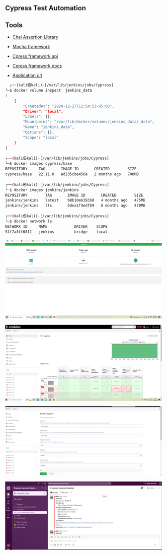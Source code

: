  ## Cypress Test Automation

 ## Tools

- [Chai Assertion Library](https://www.chaijs.com/guide/)

- [Mocha framework](https://www.chaijs.com/guide/)

- [Cpress framework api](https://docs.cypress.io/api/table-of-contents)

- [Cpress framework docs](https://docs.cypress.io/app/get-started/why-cypress)

- [Application url](http://www.automationpractice.pl/index.php)

```bash
  ┌──(kali㉿kali)-[/var/lib/jenkins/jobs/Cypress]
└─$ docker volume inspect  jenkins_data
[
    {
        "CreatedAt": "2024-12-27T12:54:53-05:00",
        "Driver": "local",
        "Labels": {},
        "Mountpoint": "/var/lib/docker/volumes/jenkins_data/_data",
        "Name": "jenkins_data",
        "Options": {},
        "Scope": "local"
    }
]

┌──(kali㉿kali)-[/var/lib/jenkins/jobs/Cypress]
└─$ docker images cypress/base
REPOSITORY     TAG       IMAGE ID       CREATED        SIZE
cypress/base   22.11.0   ad235cbe456a   2 months ago   700MB

┌──(kali㉿kali)-[/var/lib/jenkins/jobs/Cypress]
└─$ docker images jenkins/jenkins
REPOSITORY        TAG       IMAGE ID       CREATED        SIZE
jenkins/jenkins   latest    b8b10e639360   4 months ago   475MB
jenkins/jenkins   lts       5dea1f4edf69   6 months ago   470MB

┌──(kali㉿kali)-[/var/lib/jenkins/jobs/Cypress]
└─$ docker network ls
NETWORK ID     NAME            DRIVER    SCOPE
51f7a3ff6811   jenkins         bridge    local

```

![Cucumber Report](https://github.com/sumankumar01/WEB-AUTOMATION-CYPRESS/blob/main/cypress/screenshots/CucumberReport.png)

![Pipeline](https://github.com/sumankumar01/WEB-AUTOMATION-CYPRESS/blob/main/cypress/screenshots/jenkins%20pipeline.png)

![Pipeline Filter](https://github.com/sumankumar01/WEB-AUTOMATION-CYPRESS/blob/main/cypress/screenshots/pipeline.png)

![Slack notification](https://github.com/sumankumar01/WEB-AUTOMATION-CYPRESS/blob/main/cypress/screenshots/slack%20notification.png)
